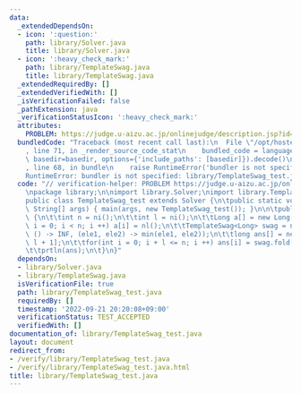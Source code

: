 ```yaml
---
data:
  _extendedDependsOn:
  - icon: ':question:'
    path: library/Solver.java
    title: library/Solver.java
  - icon: ':heavy_check_mark:'
    path: library/TemplateSwag.java
    title: library/TemplateSwag.java
  _extendedRequiredBy: []
  _extendedVerifiedWith: []
  _isVerificationFailed: false
  _pathExtension: java
  _verificationStatusIcon: ':heavy_check_mark:'
  attributes:
    PROBLEM: https://judge.u-aizu.ac.jp/onlinejudge/description.jsp?id=DSL_3_D
  bundledCode: "Traceback (most recent call last):\n  File \"/opt/hostedtoolcache/Python/3.10.6/x64/lib/python3.10/site-packages/onlinejudge_verify/documentation/build.py\"\
    , line 71, in _render_source_code_stat\n    bundled_code = language.bundle(stat.path,\
    \ basedir=basedir, options={'include_paths': [basedir]}).decode()\n  File \"/opt/hostedtoolcache/Python/3.10.6/x64/lib/python3.10/site-packages/onlinejudge_verify/languages/user_defined.py\"\
    , line 68, in bundle\n    raise RuntimeError('bundler is not specified: {}'.format(str(path)))\n\
    RuntimeError: bundler is not specified: library/TemplateSwag_test.java\n"
  code: "// verification-helper: PROBLEM https://judge.u-aizu.ac.jp/onlinejudge/description.jsp?id=DSL_3_D\n\
    \npackage library;\n\nimport library.Solver;\nimport library.TemplateSwag;\n\n\
    public class TemplateSwag_test extends Solver {\n\tpublic static void main(final\
    \ String[] args) { main(args, new TemplateSwag_test()); }\n\n\tpublic void solve()\
    \ {\n\t\tint n = ni();\n\t\tint l = ni();\n\t\tLong a[] = new Long[n];\n\t\tfor(int\
    \ i = 0; i < n; i ++) a[i] = nl();\n\t\tTemplateSwag<Long> swag = new TemplateSwag<>(a,\
    \ () -> INF, (ele1, ele2) -> min(ele1, ele2));\n\t\tlong ans[] = new long[n -\
    \ l + 1];\n\t\tfor(int i = 0; i + l <= n; i ++) ans[i] = swag.fold(i, i + l);\n\
    \t\tprtln(ans);\n\t}\n}"
  dependsOn:
  - library/Solver.java
  - library/TemplateSwag.java
  isVerificationFile: true
  path: library/TemplateSwag_test.java
  requiredBy: []
  timestamp: '2022-09-21 20:20:08+09:00'
  verificationStatus: TEST_ACCEPTED
  verifiedWith: []
documentation_of: library/TemplateSwag_test.java
layout: document
redirect_from:
- /verify/library/TemplateSwag_test.java
- /verify/library/TemplateSwag_test.java.html
title: library/TemplateSwag_test.java
---
```

